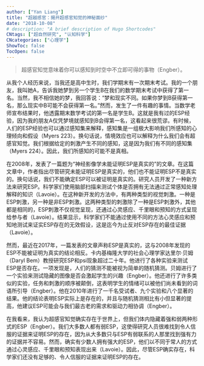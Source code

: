 ```yaml
---
author: ["Yan Liang"]
title: "超越感官：揭开超感官知觉的神秘面纱"
date: "2018-10-08"
# description: "A brief description of Hugo Shortcodes"
CNtags: ["超自然研究", "认知科学"]
CNcategories: ["心理学"]
ShowToc: false
TocOpen: false
---
```


> 超感官知觉意味着你可以感知到时空中不立即可得的事物（Engber）。

从我个人经历来说，当我还是高中生时，我们学期末有一次期末考试。我的一个朋友，我叫她A，告诉我她梦到另一个学生B在我们的数学期末考试中获得了第一名。当然，我不相信她的梦，我回答说：“梦和现实不同。如果你梦到B获得第一名，那么现实中B可能不会获得第一名。”然而，发生了一件有趣的事情。当数学老师宣布结果时，他透露期末数学考试的第一名是学生B。这就是我有过的ESP经验，因为我的朋友A仅凭梦境就感知到B会得第一名，这看起来很荒谬。有时候，人们的ESP经验也可以通过感知集来解释，感知集是一组极大影响我们所感知的心理倾向和假设（Myers 223）。换句话说，情境效应也可以解释为什么我们会有超感官知觉。我们根据给定的刺激产生不同的感知，这是因为我们有不同的感知集（Myers 224）。因此，我们所感知的可能不是真相。

在2008年，发表了一篇题为“神经影像学未能证明ESP是真实的”的文章。在这篇文章中，作者指出尽管研究未能证明ESP是真实的，他们也不能证明ESP不是真实的。换句话说，我们不能确定ESP可以被证明是真实的。研究人员开发了一种新方法来研究ESP。科学家们使用脑部扫描来测试个体是否拥有无法通过正常感知处理解释的知识（Lavoie）。在这种新开发的方法中，有两种类型的视觉刺激。一种是ESP刺激，另一种是非ESP刺激。这两种类型的刺激除了一种是ESP刺激外，其他都是相同的，ESP刺激不仅视觉呈现，还通过心灵感应、千里眼和预知的方式呈现给参与者（Lavoie）。结果显示，科学家们不能通过使用不同的方法心灵感应和预知地测试来证实ESP存在的无效假设，这是迄今为止反对ESP存在的最佳证据（Lavoie）。

然而，最近在2017年，一篇发表的文章声称ESP是真实的，这与2008年发现的ESP不能被证明为真实的结论相反。卡内基梅隆大学的社会心理学家达里尔·贝姆（Daryl Bem）教授研究ESP和psi现象超过二十年。他进行了各种实验来测试ESP是否存在。一项发现是，人们的猜测不能被视为简单的随机猜测。贝姆进行了一个实验来测试隐藏的图像是否会激起学生的兴趣（Engber）。他还进行了许多类似的实验，任务和刺激的顺序被颠倒，这表明学生的情绪可以被他们尚未看到的词语所引导（Engber）。他在2010年进行了一千名受试者、九个实验和八个显著的结果。他的结论表明ESP实际上是存在的，并且与随机猜测相比有小但显著的提高，他建议ESP可能会与我们最古老的需求和驱动力相协调（Engber）。

在我看来，我认为超感官知觉确实存在于世界上，但我们体内隐藏着强和弱两种形式的ESP（Engber）。我们大多数人都有弱ESP，这使得研究人员很难找到令人信服的证据来证明ESP的存在，因为从大多数只与ESP有弱联系的人那里找到强有力的证据并不容易。然而，确实有少数人拥有强大的ESP，他们以不同于常人的方式通过心灵感应、千里眼和预知表现出来（Lavoie）。因此，尽管ESP确实存在，科学家们还没有足够的、令人信服的证据来证明ESP的存在。